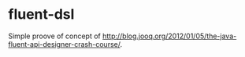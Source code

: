 # fluent-dsl

Simple proove of concept of http://blog.jooq.org/2012/01/05/the-java-fluent-api-designer-crash-course/.
